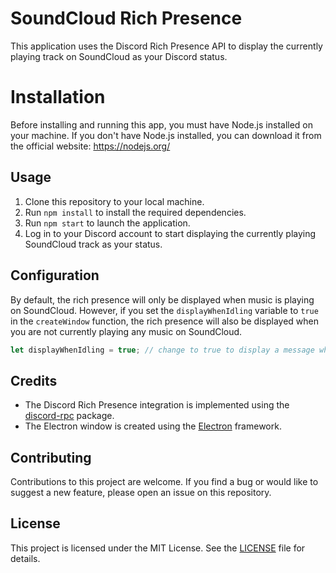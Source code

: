 # SoundCloud Rich Presence

This application uses the Discord Rich Presence API to display the currently playing track on SoundCloud as your Discord status. 

# Installation
Before installing and running this app, you must have Node.js installed on your machine. If you don't have Node.js installed, you can download it from the official website: https://nodejs.org/

## Usage

1. Clone this repository to your local machine.
2. Run `npm install` to install the required dependencies.
3. Run `npm start` to launch the application.
4. Log in to your Discord account to start displaying the currently playing SoundCloud track as your status.

## Configuration
By default, the rich presence will only be displayed when music is playing on SoundCloud. However, if you set the `displayWhenIdling` variable to `true` in the `createWindow` function, the rich presence will also be displayed when you are not currently playing any music on SoundCloud.

```js
let displayWhenIdling = true; // change to true to display a message when idling
```

## Credits

- The Discord Rich Presence integration is implemented using the [discord-rpc](https://www.npmjs.com/package/discord-rpc) package.
- The Electron window is created using the [Electron](https://www.electronjs.org/) framework.

## Contributing

Contributions to this project are welcome. If you find a bug or would like to suggest a new feature, please open an issue on this repository.

## License

This project is licensed under the MIT License. See the [LICENSE](LICENSE) file for details.
